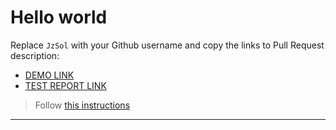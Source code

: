 # Hello world

Replace `JzSol` with your Github username and copy the links to Pull Request description:

- [DEMO LINK](https://JzSol.github.io/layout_hello-world/)
- [TEST REPORT LINK](https://JzSol.github.io/layout_hello-world/report/html_report/)

> Follow [this instructions](https://mate-academy.github.io/layout_task-guideline/#how-to-solve-the-layout-tasks-on-github)

---

<!-- ## The task -->

<!-- Add the basic page markup and the text `Hello, world!` into the body. -->
